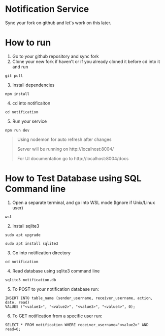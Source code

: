 # Notification Service
Sync your fork on github and let's work on this later.

# How to run
1. Go to your github repository and sync fork
2. Clone your new fork if haven't or if you already cloned it before cd into it and run
   
```
git pull
```

3. Install dependencies
   
```
npm install
```

4. cd into notificaiton
   
```
cd notification
```

5. Run your service

```
npm run dev
```

> Using nodemon for auto refresh after changes 
> 
> Server will be running on http://localhost:8004/ 
> 
> For UI documentation go to http://localhost:8004/docs

# How to Test Database using SQL Command line

1. Open a separate terminal, and go into WSL mode (Ignore if Unix/Linux user)
   
```
wsl
```

2. Install sqlite3

```
sudo apt upgrade

sudo apt install sqlite3
```

3. Go into notification directory

```
cd notification
```

4. Read database using sqlite3 command line

```
sqlite3 notification.db
```

5. To POST to your notification database run:

```
INSERT INTO table_name (sender_username, receiver_username, action, date, read)
VALUES ("<value1>", "<value2>", "<value3>", "<value4>", 0);
```

6. To GET notification from a specific user run:

```
SELECT * FROM notification WHERE receiver_username="<value2>" AND read=0;
```